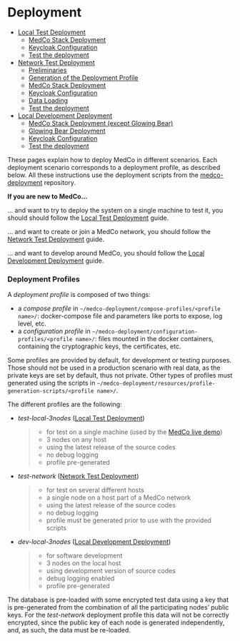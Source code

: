 # Deployment

* [Local Test Deployment](local-test-deployment.md)
  * [MedCo Stack Deployment](local-test-deployment.md#medco-stack-deployment)
  * [Keycloak Configuration](local-test-deployment.md#keycloak-configuration)
  * [Test the deployment](local-test-deployment.md#test-the-deployment)
* [Network Test Deployment](network-test-deployment.md)
  * [Preliminaries](network-test-deployment.md#preliminaries)
  * [Generation of the Deployment Profile](network-test-deployment.md#generation-of-the-deployment-profile)
  * [MedCo Stack Deployment](network-test-deployment.md#medco-stack-deployment)
  * [Keycloak Configuration](network-test-deployment.md#keycloak-configuration)
  * [Data Loading](network-test-deployment.md#data-loading)
  * [Test the deployment](network-test-deployment.md#test-the-deployment)
* [Local Development Deployment](local-development-deployment.md)
  * [MedCo Stack Deployment \(except Glowing Bear\)](local-development-deployment.md#medco-stack-deployment-except-glowing-bear)
  * [Glowing Bear Deployment](local-development-deployment.md#glowing-bear-deployment)
  * [Keycloak Configuration](local-development-deployment.md#keycloak-configuration)
  * [Test the deployment](local-development-deployment.md#test-the-deployment)

These pages explain how to deploy MedCo in different scenarios. Each deployment scenario corresponds to a deployment profile, as described below. All these instructions use the deployment scripts from the [medco-deployment](https://github.com/ldsec/medco-deployment) repository.

**If you are new to MedCo…**

… and want to try to deploy the system on a single machine to test it, you should should follow the [Local Test Deployment](local-test-deployment.md) guide.

… and want to create or join a MedCo network, you should follow the [Network Test Deployment](network-test-deployment.md) guide.

… and want to develop around MedCo, you should follow the [Local Development Deployment](local-development-deployment.md) guide.

### Deployment Profiles

A _deployment profile_ is composed of two things:

* a _compose profile_ in `~/medco-deployment/compose-profiles/<profile name>/`: docker-compose file and parameters like ports to expose, log level, etc.
* a _configuration profile_ in `~/medco-deployment/configuration-profiles/<profile name>/`: files mounted in the docker containers, containing the cryptographic keys, the certificates, etc.

Some profiles are provided by default, for development or testing purposes. Those should not be used in a production scenario with real data, as the private keys are set by default, thus not private. Other types of profiles must generated using the scripts in `~/medco-deployment/resources/profile-generation-scripts/<profile name>/`.

The different profiles are the following:

* _test-local-3nodes_ \([Local Test Deployment](local-test-deployment.md)\)

  > * for test on a single machine \(used by the [MedCo live demo](https://medco-demo.epfl.ch/)\)
  > * 3 nodes on any host
  > * using the latest release of the source codes
  > * no debug logging
  > * profile pre-generated

* _test-network_ \([Network Test Deployment](network-test-deployment.md)\)

  > * for test on several different hosts
  > * a single node on a host part of a MedCo network
  > * using the latest release of the source codes
  > * no debug logging
  > * profile must be generated prior to use with the provided scripts

* _dev-local-3nodes_ \([Local Development Deployment](local-development-deployment.md)\)

  > * for software development
  > * 3 nodes on the local host
  > * using development version of source codes
  > * debug logging enabled
  > * profile pre-generated

The database is pre-loaded with some encrypted test data using a key that is pre-generated from the combination of all the participating nodes’ public keys. For the _test-network_ deployment profile this data will not be correctly encrypted, since the public key of each node is generated independently, and, as such, the data must be re-loaded.

